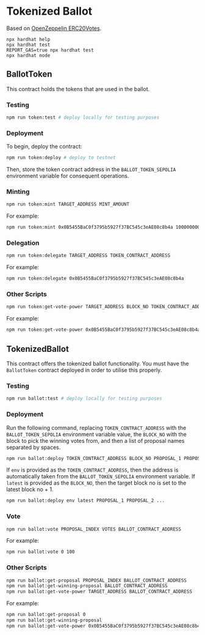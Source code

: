 # Tokenized Ballot

Based on [OpenZeppelin ERC20Votes](https://docs.openzeppelin.com/contracts/5.x/api/token/erc20#ERC20Votes).

```shell
npx hardhat help
npx hardhat test
REPORT_GAS=true npx hardhat test
npx hardhat node
```

## BallotToken

This contract holds the tokens that are used in the ballot.

### Testing

```bash
npm run token:test # deploy locally for testing purposes
```

### Deployment

To begin, deploy the contract:

```bash
npm run token:deploy # deploy to testnet
```

Then, store the token contract address in the `BALLOT_TOKEN_SEPOLIA` environment variable for consequent operations.

### Minting

```bash
npm run token:mint TARGET_ADDRESS MINT_AMOUNT
```

For example:

```bash
npm run token:mint 0x0B5455BaC0f3795b5927f37BC545c3eAE08c8b4a 1000000000000000000000
```

### Delegation

```bash
npm run token:delegate TARGET_ADDRESS TOKEN_CONTRACT_ADDRESS
```

For example:

```bash
npm run token:delegate 0x0B5455BaC0f3795b5927f37BC545c3eAE08c8b4a
```

### Other Scripts

```bash
npm run token:get-vote-power TARGET_ADDRESS BLOCK_NO TOKEN_CONTRACT_ADDRESS
```

For example:

```bash
npm run token:get-vote-power 0x0B5455BaC0f3795b5927f37BC545c3eAE08c8b4a 7061125
```

## TokenizedBallot

This contract offers the tokenized ballot functionality.
You must have the `BallotToken` contract deployed in order to utilise this properly.

### Testing

```bash
npm run ballot:test # deploy locally for testing purposes
```

### Deployment

Run the following command, replacing `TOKEN_CONTRACT_ADDRESS` with the `BALLOT_TOKEN_SEPOLIA` environment variable value, the `BLOCK_NO` with the block to pick the winning votes from, and then a list of proposal names separated by spaces.

```bash
npm run ballot:deploy TOKEN_CONTRACT_ADDRESS BLOCK_NO PROPOSAL_1 PROPOSAL_2 ...  # deploy to testnet
```

If `env` is provided as the `TOKEN_CONTRACT_ADDRESS`, then the address is automatically taken from the `BALLOT_TOKEN_SEPOLIA` environment variable.
If `latest` is provided as the `BLOCK_NO`, then the target block no is set to the latest block no + 1.

```bash
npm run ballot:deploy env latest PROPOSAL_1 PROPOSAL_2 ...
```

### Vote

```bash
npm run ballot:vote PROPOSAL_INDEX VOTES BALLOT_CONTRACT_ADDRESS
```

For example:

```bash
npm run ballot:vote 0 100
```

### Other Scripts

```bash
npm run ballot:get-proposal PROPOSAL_INDEX BALLOT_CONTRACT_ADDRESS
npm run ballot:get-winning-proposal BALLOT_CONTRACT_ADDRESS
npm run ballot:get-vote-power TARGET_ADDRESS BALLOT_CONTRACT_ADDRESS
```

For example:

```bash
npm run ballot:get-proposal 0
npm run ballot:get-winning-proposal
npm run ballot:get-vote-power 0x0B5455BaC0f3795b5927f37BC545c3eAE08c8b4a
```
